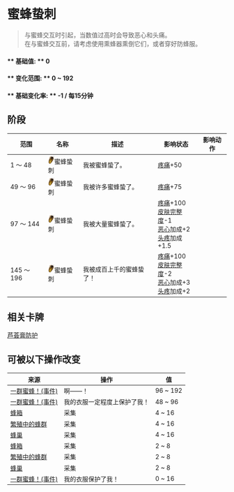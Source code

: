 # 蜜蜂蛰刺  
> 与蜜蜂交互时引起，当数值过高时会导致恶心和头痛。<br>在与蜜蜂交互前，请考虑使用熏蜂器熏倒它们，或者穿好防蜂服。  
  
#### ** 基础值: ** 0   
#### ** 变化范围: ** 0 ~ 192  
#### ** 基础变化率: ** -1 / 每15分钟   
## 阶段  
范围  |  名称  |  描述  |  影响状态  |  影响动作  
----  |  ----  |  ----  |  ----  |  ----  
1 ～ 48  |  <img decoding="async" src="Sprite/BeeStings.png" href="a.md" style="max-width:20px;max-height:20px;">蜜蜂蛰刺  |  我被蜜蜂蛰了。  |  [疼痛](Pain.md)+50  |    
49 ～ 96  |  <img decoding="async" src="Sprite/BeeStings.png" href="a.md" style="max-width:20px;max-height:20px;">蜜蜂蛰刺  |  我被许多蜜蜂蛰了。  |  [疼痛](Pain.md)+75  |    
97 ～ 144  |  <img decoding="async" src="Sprite/BeeStings.png" href="a.md" style="max-width:20px;max-height:20px;">蜜蜂蛰刺  |  我被大量蜜蜂蛰了。  |  [疼痛](Pain.md)+100<br>[皮肤完整度](SkinIntegrity.md)-1<br>[恶心](Nausea.md)加成+2<br>[头疼](Headache.md)加成+1.5  |    
145 ～ 196  |  <img decoding="async" src="Sprite/BeeStings.png" href="a.md" style="max-width:20px;max-height:20px;">蜜蜂蛰刺  |  我被成百上千的蜜蜂蛰了！  |  [疼痛](Pain.md)+100<br>[皮肤完整度](SkinIntegrity.md)-2<br>[恶心](Nausea.md)加成+3<br>[头疼](Headache.md)加成+2  |    
## 相关卡牌  
[芦荟膏防护](AloeVeraGelProtection.md)  
## 可被以下操作改变  
来源  |  操作  |  值  
----  |  ----  |  ----  
[一群蜜蜂！(事件)](Event_BeesSwarming.md)  |  啊——！  |  96 ~ 192  
[一群蜜蜂！(事件)](Event_BeesSwarming.md)  |  我的衣服一定程度上保护了我！  |  48 ~ 96  
[蜂箱](BeeSkep.md)  |  采集  |  4 ~ 16  
[繁殖中的蜂群](BeeSkepSwarming.md)  |  采集  |  4 ~ 16  
[蜂巢](Beehive.md)  |  采集  |  4 ~ 16  
[蜂箱](BeeSkep.md)  |  采集  |  2 ~ 8  
[繁殖中的蜂群](BeeSkepSwarming.md)  |  采集  |  2 ~ 8  
[蜂巢](Beehive.md)  |  采集  |  2 ~ 8  
[一群蜜蜂！(事件)](Event_BeesSwarming.md)  |  我的衣服保护了我！  |  0 ~ 16  


<script>document.title="蜜蜂蛰刺 - 卡牌生存百科 Card Survival Wiki";</script>